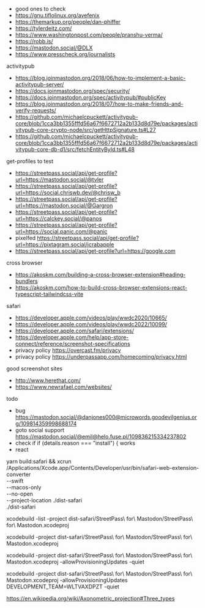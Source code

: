 - good ones to check
- https://gnu.tiflolinux.org/avefenix
- https://themarkup.org/people/dan-phiffer
- https://tylerdeitz.com/
- https://www.washingtonpost.com/people/pranshu-verma/
- https://robb.is/
- https://mastodon.social/@DLX
- https://www.presscheck.org/journalists

activitypub

- https://blog.joinmastodon.org/2018/06/how-to-implement-a-basic-activitypub-server/
- https://docs.joinmastodon.org/spec/security/
- https://docs.joinmastodon.org/spec/activitypub/#publicKey
- https://blog.joinmastodon.org/2018/07/how-to-make-friends-and-verify-requests/
- https://github.com/michaelcpuckett/activitypub-core/blob/1cca3bb1355fffd56a67f6672712a2b133d8d79e/packages/activitypub-core-crypto-node/src/getHttpSignature.ts#L27
- https://github.com/michaelcpuckett/activitypub-core/blob/1cca3bb1355fffd56a67f6672712a2b133d8d79e/packages/activitypub-core-db-d1/src/fetchEntityById.ts#L48

get-profiles to test

- https://streetpass.social/api/get-profile?url=https://mastodon.social/@tvler
- https://streetpass.social/api/get-profile?url=https://social.chriswb.dev/@chrisw_b
- https://streetpass.social/api/get-profile?url=https://mastodon.social/@Gargron
- https://streetpass.social/api/get-profile?url=https://calckey.social/@panos
- https://streetpass.social/api/get-profile?url=https://social.panic.com/@panic
- pixelfed https://streetpass.social/api/get-profile?url=https://pixtagram.social/jcrabapple
- https://streetpass.social/api/get-profile?url=https://google.com

cross browser

- https://akoskm.com/building-a-cross-browser-extension#heading-bundlers
- https://akoskm.com/how-to-build-cross-browser-extensions-react-typescript-tailwindcss-vite

safari

- https://developer.apple.com/videos/play/wwdc2020/10665/
- https://developer.apple.com/videos/play/wwdc2022/10099/
- https://developer.apple.com/safari/extensions/
- https://developer.apple.com/help/app-store-connect/reference/screenshot-specifications
- privacy policy https://overcast.fm/privacy
- privacy policy https://underpassapp.com/homecoming/privacy.html

good screenshot sites

- http://www.herethat.com/
- https://www.newrafael.com/websites/

todo

- bug https://mastodon.social/@danjones000@microwords.goodevilgenius.org/109814359998688174
- goto social support https://mastodon.social/@emil@helo.fuse.pl/109836215334237802
- check if if (details.reason === "install") { works
- react

yarn build:safari && xcrun /Applications/Xcode.app/Contents/Developer/usr/bin/safari-web-extension-converter \
--swift \
--macos-only \
--no-open \
--project-location ./dist-safari \
./dist-safari

xcodebuild -list -project dist-safari/StreetPass\ for\ Mastodon/StreetPass\ for\ Mastodon.xcodeproj

xcodebuild -project dist-safari/StreetPass\ for\ Mastodon/StreetPass\ for\ Mastodon.xcodeproj

xcodebuild -project dist-safari/StreetPass\ for\ Mastodon/StreetPass\ for\ Mastodon.xcodeproj -allowProvisioningUpdates -quiet

xcodebuild -project dist-safari/StreetPass\ for\ Mastodon/StreetPass\ for\ Mastodon.xcodeproj -allowProvisioningUpdates DEVELOPMENT_TEAM=WLTVAXDPZT -quiet

https://en.wikipedia.org/wiki/Axonometric_projection#Three_types
